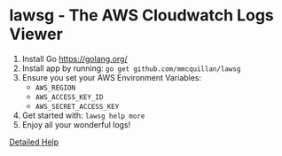 # lawsg - The AWS Cloudwatch Logs Viewer


1. Install Go https://golang.org/
2. Install app by running: `go get github.com/mmcquillan/lawsg`
3. Ensure you set your AWS Environment Variables:
    - `AWS_REGION`
    - `AWS_ACCESS_KEY_ID`
    - `AWS_SECRET_ACCESS_KEY`
4. Get started with: `lawsg help more`
5. Enjoy all your wonderful logs!

[Detailed Help](HELP.md)

